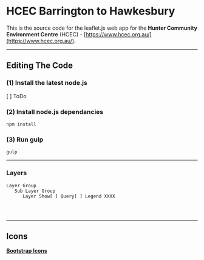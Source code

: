 # HCEC Barrington to Hawkesbury 

This is the source code for the leaflet.js web app for the **Hunter Community Environment Centre** (HCEC) - 
[https://www.hcec.org.au/](https://www.hcec.org.au/).


---
## Editing The Code

### (1) Install the latest node.js
[ ] ToDo

### (2) Install node.js dependancies

`npm install `

### (3) Run gulp

`gulp`



---
### Layers
```
Layer Group
   Sub Layer Group
      Layer Show[ ] Query[ ] Legend XXXX
      
      
      
```      

---
## Icons
**[Bootstrap Icons](https://icons.getbootstrap.com)**
